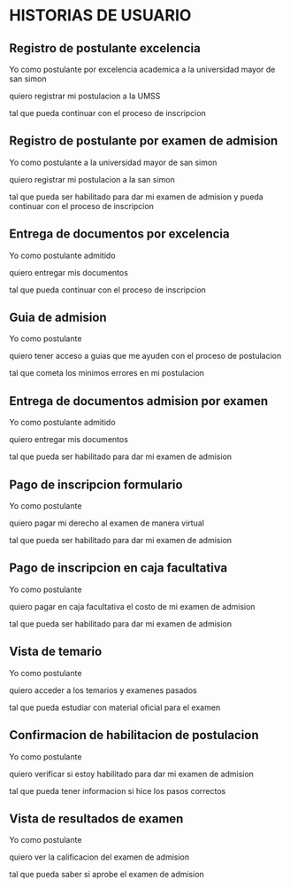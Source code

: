 # HISTORIAS DE USUARIO
## Registro de postulante excelencia
Yo como postulante por excelencia academica a la universidad mayor de san simon

quiero registrar mi postulacion a la UMSS

tal que pueda continuar con el proceso de inscripcion

## Registro de postulante por examen de admision
Yo como postulante a la universidad mayor de san simon

quiero registrar mi postulacion a la san simon

tal que pueda ser habilitado para dar mi examen de admision y pueda continuar con el proceso de inscripcion

## Entrega de documentos por excelencia
Yo como postulante admitido 

quiero entregar mis documentos 

tal que pueda continuar con el proceso de inscripcion

## Guia de admision
Yo como postulante 

quiero tener acceso a guias que me ayuden con el proceso de postulacion

tal que cometa los minimos errores en mi postulacion

## Entrega de documentos admision por examen
Yo como postulante admitido 

quiero entregar mis documentos 

tal que pueda ser habilitado para dar mi examen de admision
## Pago de inscripcion formulario
Yo como postulante 

quiero pagar mi derecho al examen de manera virtual

tal que pueda ser habilitado para dar mi examen de admision
## Pago de inscripcion en caja facultativa
Yo como postulante 

quiero pagar en caja facultativa el costo de mi examen de admision

tal que pueda ser habilitado para dar mi examen de admision
## Vista de temario
Yo como postulante 

quiero acceder a los temarios y examenes pasados 

tal que pueda estudiar con material oficial para el examen
## Confirmacion de habilitacion de postulacion
Yo como postulante

quiero verificar si estoy habilitado para dar mi examen de admision

tal que pueda tener informacion si hice los pasos correctos 
## Vista de resultados de examen
Yo como postulante 

quiero ver la calificacion del examen de admision

tal que pueda saber si aprobe el examen de admision
